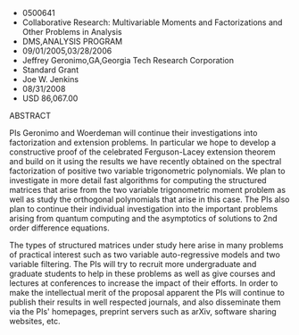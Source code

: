 
* 0500641
* Collaborative Research: Multivariable Moments and Factorizations and Other Problems in Analysis
* DMS,ANALYSIS PROGRAM
* 09/01/2005,03/28/2006
* Jeffrey Geronimo,GA,Georgia Tech Research Corporation
* Standard Grant
* Joe W. Jenkins
* 08/31/2008
* USD 86,067.00

ABSTRACT

PIs Geronimo and Woerdeman will continue their investigations into factorization
and extension problems. In particular we hope to develop a constructive proof of
the celebrated Ferguson-Lacey extension theorem and build on it using the
results we have recently obtained on the spectral factorization of positive two
variable trigonometric polynomials. We plan to investigate in more detail fast
algorithms for computing the structured matrices that arise from the two
variable trigonometric moment problem as well as study the orthogonal
polynomials that arise in this case. The PIs also plan to continue their
individual investigation into the important problems arising from quantum
computing and the asymptotics of solutions to 2nd order difference equations.

The types of structured matrices under study here arise in many problems of
practical interest such as two variable auto-regressive models and two variable
filtering. The PIs will try to recruit more undergraduate and graduate students
to help in these problems as well as give courses and lectures at conferences to
increase the impact of their efforts. In order to make the intellectual merit of
the proposal apparent the PIs will continue to publish their results in well
respected journals, and also disseminate them via the PIs' homepages, preprint
servers such as arXiv, software sharing websites, etc.



